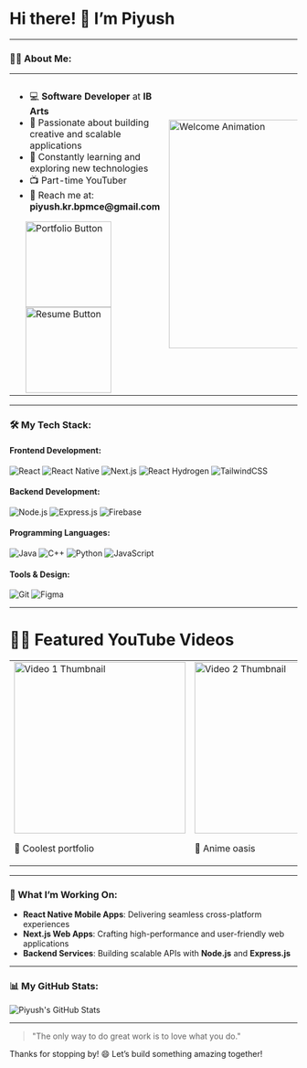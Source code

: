 
# Hi there! 👋 I’m **Piyush**

---

### 👨‍💻 About Me:
<table>
  <tr>
    <td>
      <h3></h3>
      <ul>
        <li>💻 <strong>Software Developer</strong> at <strong>IB Arts</strong></li>
        <li>🚀 Passionate about building creative and scalable applications</li>
        <li>🌱 Constantly learning and exploring new technologies</li>
        <li>📺 Part-time YouTuber</li>
        <li>📧 Reach me at: <strong>piyush.kr.bpmce@gmail.com</strong></li>
      </ul>
      <div style="margin-left: 20px;">
        <a href="https://yourportfolio.com" target="_blank">
          <img src="https://img.shields.io/badge/Portfolio-Visit_Now-blue?style=flat&logo=firefox" alt="Portfolio Button" width="150">
        </a>
        <a href="https://yourresume.com/resume.pdf" download>
          <img src="https://img.shields.io/badge/Resume-Download-orange?style=flat&logo=adobeacrobatreader" alt="Resume Button" width="150">
        </a>
      </div>
    </td>
    <td>
      <img src="https://static01.nyt.com/images/2022/01/06/business/05Techfix-illo/05Techfix-illo-articleLarge.gif?quality=75&auto=webp&disable=upscale" alt="Welcome Animation" width="400"/>
    </td>
  </tr>
</table>


---

### 🛠️ My Tech Stack:

#### **Frontend Development:**
![React](https://img.shields.io/badge/-React-61DAFB?logo=react&logoColor=white&style=for-the-badge) ![React Native](https://img.shields.io/badge/-React_Native-61DAFB?logo=react&logoColor=white&style=for-the-badge) ![Next.js](https://img.shields.io/badge/-Next.js-000000?logo=nextdotjs&logoColor=white&style=for-the-badge) ![React Hydrogen](https://img.shields.io/badge/-React_Hydrogen-000000?logo=react&logoColor=white&style=for-the-badge) ![TailwindCSS](https://img.shields.io/badge/-TailwindCSS-06B6D4?logo=tailwindcss&logoColor=white&style=for-the-badge)

#### **Backend Development:**
![Node.js](https://img.shields.io/badge/-Node.js-339933?logo=node.js&logoColor=white&style=for-the-badge) ![Express.js](https://img.shields.io/badge/-Express.js-000000?logo=express&logoColor=white&style=for-the-badge) ![Firebase](https://img.shields.io/badge/-Firebase-FFCA28?logo=firebase&logoColor=black&style=for-the-badge)

#### **Programming Languages:**
![Java](https://img.shields.io/badge/-Java-007396?logo=java&logoColor=white&style=for-the-badge) ![C++](https://img.shields.io/badge/-C%2B%2B-00599C?logo=cplusplus&logoColor=white&style=for-the-badge) ![Python](https://img.shields.io/badge/-Python-3776AB?logo=python&logoColor=white&style=for-the-badge) ![JavaScript](https://img.shields.io/badge/-JavaScript-F7DF1E?logo=javascript&logoColor=black&style=for-the-badge)

#### **Tools & Design:**
![Git](https://img.shields.io/badge/-Git-F05032?logo=git&logoColor=white&style=for-the-badge) ![Figma](https://img.shields.io/badge/-Figma-F24E1E?logo=figma&logoColor=white&style=for-the-badge)

---

# 👨‍💻 Featured YouTube Videos

<table>
  <tr>
    <td>
      <a href="https://youtu.be/WRL5hPQV12I?si=DyZ8ve7y2aVFyGNJ" target="_blank">
        <img src="https://img.youtube.com/vi/WRL5hPQV12I/0.jpg" alt="Video 1 Thumbnail" width="300">
      </a>
      <p>🎥 Coolest portfolio</p>
    </td>
    <td>
      <a href="https://youtu.be/ssIHpKZBrJk?si=0OgoAOsVpNFKevYl" target="_blank">
        <img src="https://img.youtube.com/vi/ssIHpKZBrJk/0.jpg" alt="Video 2 Thumbnail" width="300">
      </a>
      <p>🎥 Anime oasis</p>
    </td>
    <td>
      <a href="https://youtu.be/ceqNDFp38c4?si=G2NBHE05hWw_ff31" target="_blank">
        <img src="https://img.youtube.com/vi/ceqNDFp38c4/0.jpg" alt="Video 3 Thumbnail" width="300">
      </a>
      <p>🎥 Currency Converter </p>
    </td>
  </tr>
</table>

---

### 🌟 What I’m Working On:
- **React Native Mobile Apps**: Delivering seamless cross-platform experiences
- **Next.js Web Apps**: Crafting high-performance and user-friendly web applications
- **Backend Services**: Building scalable APIs with **Node.js** and **Express.js**

---

### 📊 My GitHub Stats:
![Piyush's GitHub Stats](https://github-readme-stats.vercel.app/api?username=mandalnayan&show_icons=true&theme=radical)

---

> "The only way to do great work is to love what you do."

Thanks for stopping by! 😄 Let’s build something amazing together!
